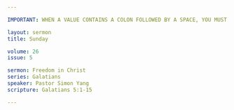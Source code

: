 ```yaml
---

IMPORTANT: WHEN A VALUE CONTAINS A COLON FOLLOWED BY A SPACE, YOU MUST USE &#58;

layout: sermon
title: Sunday

volume: 26
issue: 5

sermon: Freedom in Christ
series: Galatians
speaker: Pastor Simon Yang
scripture: Galatians 5:1-15

---
```

